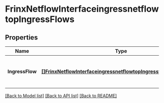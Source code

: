 # FrinxNetflowInterfaceingressnetflowtopIngressFlows

## Properties
Name | Type | Description | Notes
------------ | ------------- | ------------- | -------------
**IngressFlow** | [**[]FrinxNetflowInterfaceingressnetflowtopIngressflowsIngressFlow**](frinx.netflow.interfaceingressnetflowtop.ingressflows.IngressFlow.md) | Optional[List of ingress NetFlow flows on the interface] REF:Optional.empty | [optional] [default to null]

[[Back to Model list]](../README.md#documentation-for-models) [[Back to API list]](../README.md#documentation-for-api-endpoints) [[Back to README]](../README.md)



